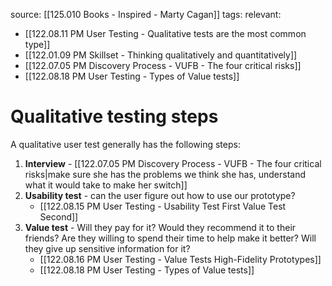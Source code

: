 source: [[125.010 Books - Inspired - Marty Cagan]]
tags:
relevant:
- [[122.08.11 PM User Testing - Qualitative tests are the most common type]]
- [[122.01.09 PM Skillset - Thinking qualitatively and quantitatively]]
- [[122.07.05 PM Discovery Process - VUFB - The four critical risks]]
- [[122.08.18 PM User Testing - Types of Value tests]]

# Qualitative testing steps

A qualitative user test generally has the following steps:
1. **Interview** - [[122.07.05 PM Discovery Process - VUFB - The four critical risks|make sure she has the problems we think she has, understand what it would take to make her switch]]
2. **Usability test** - can the user figure out how to use our prototype?
	- [[122.08.15 PM User Testing - Usability Test First Value Test Second]]
3. **Value test** - Will they pay for it? Would they recommend it to their friends? Are they willing to spend their time to help make it better? Will they give up sensitive information for it?
	- [[122.08.16 PM User Testing - Value Tests High-Fidelity Prototypes]]
	- [[122.08.18 PM User Testing - Types of Value tests]]
